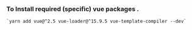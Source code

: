 ### To Install required (specific) vue packages .

    `yarn add vue@^2.5 vue-loader@^15.9.5 vue-template-compiler --dev`
